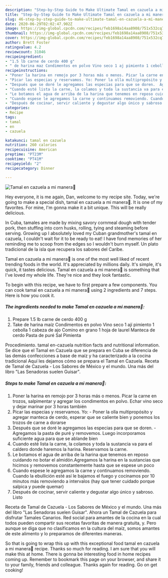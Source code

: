 ```yaml
---
description: "Step-by-Step Guide to Make Ultimate Tamal en cazuela a mi manera🌽"
title: "Step-by-Step Guide to Make Ultimate Tamal en cazuela a mi manera🌽"
slug: 46-step-by-step-guide-to-make-ultimate-tamal-en-cazuela-a-mi-manera
date: 2020-06-29T02:02:47.902Z
image: https://img-global.cpcdn.com/recipes/feb1698a14aa8908/751x532cq70/tamal-en-cazuela-a-mi-manera🌽-foto-principal.jpg
thumbnail: https://img-global.cpcdn.com/recipes/feb1698a14aa8908/751x532cq70/tamal-en-cazuela-a-mi-manera🌽-foto-principal.jpg
cover: https://img-global.cpcdn.com/recipes/feb1698a14aa8908/751x532cq70/tamal-en-cazuela-a-mi-manera🌽-foto-principal.jpg
author: Brett Foster
ratingvalue: 4.2
reviewcount: 31046
recipeingredient:
- "1.5 lb carne de cerdo 400 g"
- " de harina maz Condimentos en polvo Vino seco 1 aj pimiento 1 cebolla 1 cabeza de ajo Comino en grano 1 hoja de laurel Manteca de cerdo Pasta de pur Sal Pimienta"
recipeinstructions:
- "Poner la harina en remojo por 3 horas más o menos. Picar la carne en trozos, salpimentar y agregar los condimentos en polvo. Echar vino seco y dejar marinar por 3 horas también"
- "Picar las especias y reservamos. Yo: Poner la olla multipropósito y agregar manteca de cerdo, esperar que se caliente bien y ponemos los trozos de carne a dorarse"
- "Después que se doré le agregamos las especias para que se doren.  Agregamos la pasta de puré y removemos. Luego incorporamos suficiente agua para que se ablande bien"
- "Cuando esté lista la carne, la colamos y toda la sustancia va para el caldero donde haremos la harina. Reservamos la carne."
- "Le botamos el agua de arriba de la harina que tenemos en reposo cuidando no botar el almidón.Agregamos la harina en la sustancias que hicimos y removemos constantemente hasta que se espese un poco"
- "Cuando espese le agregamos la carne y continuamos removiendo. Cuando la ebullición esté así le bajamos el fuego y cocinamos por 10 minutos más removiendo a intervalos (hay que tener cuidado porque salpica y puede quemar)"
- "Después de cocinar, servir caliente y degustar algo único y sabroso. Listo"
categories:
- Recipe
tags:
- tamal
- en
- cazuela

katakunci: tamal en cazuela 
nutrition: 260 calories
recipecuisine: American
preptime: "PT23M"
cooktime: "PT41M"
recipeyield: "2"
recipecategory: Dinner

---
```



![Tamal en cazuela a mi manera🌽](https://img-global.cpcdn.com/recipes/feb1698a14aa8908/751x532cq70/tamal-en-cazuela-a-mi-manera🌽-foto-principal.jpg)

Hey everyone, it is me again, Dan, welcome to my recipe site. Today, we're going to make a special dish, tamal en cazuela a mi manera🌽. It is one of my favorites. For mine, I'm gonna make it a bit unique. This will be really delicious.

In Cuba, tamales are made by mixing savory cornmeal dough with tender pork, then stuffing into corn husks, rolling, tying and steaming before serving. Growing up I absolutely loved my Cuban grandmother&#39;s tamal en cazuela, I couldn&#39;t wait for it to be ready to eat! I have fond memories of her reminding me to scoop from the edges so I wouldn&#39;t burn myself. Un plato tradicional de la isla que recupera los sabores del Caribe.

Tamal en cazuela a mi manera🌽 is one of the most well liked of recent trending foods in the world. It's appreciated by millions daily. It's simple, it's quick, it tastes delicious. Tamal en cazuela a mi manera🌽 is something that I've loved my whole life. They're nice and they look fantastic.


To begin with this recipe, we have to first prepare a few components. You can cook tamal en cazuela a mi manera🌽 using 2 ingredients and 7 steps. Here is how you cook it.

<!--inarticleads1-->

##### The ingredients needed to make Tamal en cazuela a mi manera🌽:

1. Prepare 1.5 lb carne de cerdo 400 g
1. Take  de harina maíz Condimentos en polvo Vino seco 1 ají pimiento 1 cebolla 1 cabeza de ajo Comino en grano 1 hoja de laurel Manteca de cerdo Pasta de puré Sal Pimienta


Procedimiento. tamal en-cazuela nutrition facts and nutritional information. Se dice que el Tamal en Cazuela que se prepara en Cuba se diferencia de las demás confecciones a base de maíz y ha caracterizado a la cocina tradicional Aquí les dejamos cómo se prepara el Tamal en Cazuela. Receta de Tamal de Cazuela - Los Sabores de México y el mundo. Una más del libro &#34;Las Senadoras suelen Guisar&#34;. 

<!--inarticleads2-->

##### Steps to make Tamal en cazuela a mi manera🌽:

1. Poner la harina en remojo por 3 horas más o menos. Picar la carne en trozos, salpimentar y agregar los condimentos en polvo. Echar vino seco y dejar marinar por 3 horas también
1. Picar las especias y reservamos. Yo: - Poner la olla multipropósito y agregar manteca de cerdo, esperar que se caliente bien y ponemos los trozos de carne a dorarse
1. Después que se doré le agregamos las especias para que se doren.  - Agregamos la pasta de puré y removemos. Luego incorporamos suficiente agua para que se ablande bien
1. Cuando esté lista la carne, la colamos y toda la sustancia va para el caldero donde haremos la harina. Reservamos la carne.
1. Le botamos el agua de arriba de la harina que tenemos en reposo cuidando no botar el almidón.Agregamos la harina en la sustancias que hicimos y removemos constantemente hasta que se espese un poco
1. Cuando espese le agregamos la carne y continuamos removiendo. Cuando la ebullición esté así le bajamos el fuego y cocinamos por 10 minutos más removiendo a intervalos (hay que tener cuidado porque salpica y puede quemar)
1. Después de cocinar, servir caliente y degustar algo único y sabroso. Listo


Receta de Tamal de Cazuela - Los Sabores de México y el mundo. Una más del libro &#34;Las Senadoras suelen Guisar&#34;. Ahora un Tamal de Cazuela para disfrutar Tamales Canarios. Red social para amantes de la cocina en la cual todos pueden compartir sus recetas favoritas de manera gratuita, y. Pero aunque se diga que no clasificamos en la cultura del maíz, somos amantes de este alimento y lo preparamos de diferentes maneras. 

So that is going to wrap this up with this exceptional food tamal en cazuela a mi manera🌽 recipe. Thanks so much for reading. I am sure that you will make this at home. There is gonna be interesting food in home recipes coming up. Remember to bookmark this page on your browser, and share it to your family, friends and colleague. Thanks again for reading. Go on get cooking!
